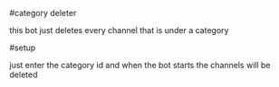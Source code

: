 #category deleter

this bot just deletes every channel that is under a category

#setup

just enter the category id and when the bot starts the channels will be deleted

